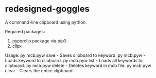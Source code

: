 # redesigned-goggles
A command-line clipboard using python.

Required packages:
1. pyperclip package via pip3
2. clipx

Usage: py mcb.pyw save <keyword> - Saves clipboard to keyword.
       py mcb.pyw <keyword> - Loads keyword to clipboard.
       py mcb.pyw list - Loads all keywords to clipboard.
       py mcb.pyw delete <keyword> - Deletes keyword in mcb file.
       py mcb.pyw clear - Clears the entire clipboard.
